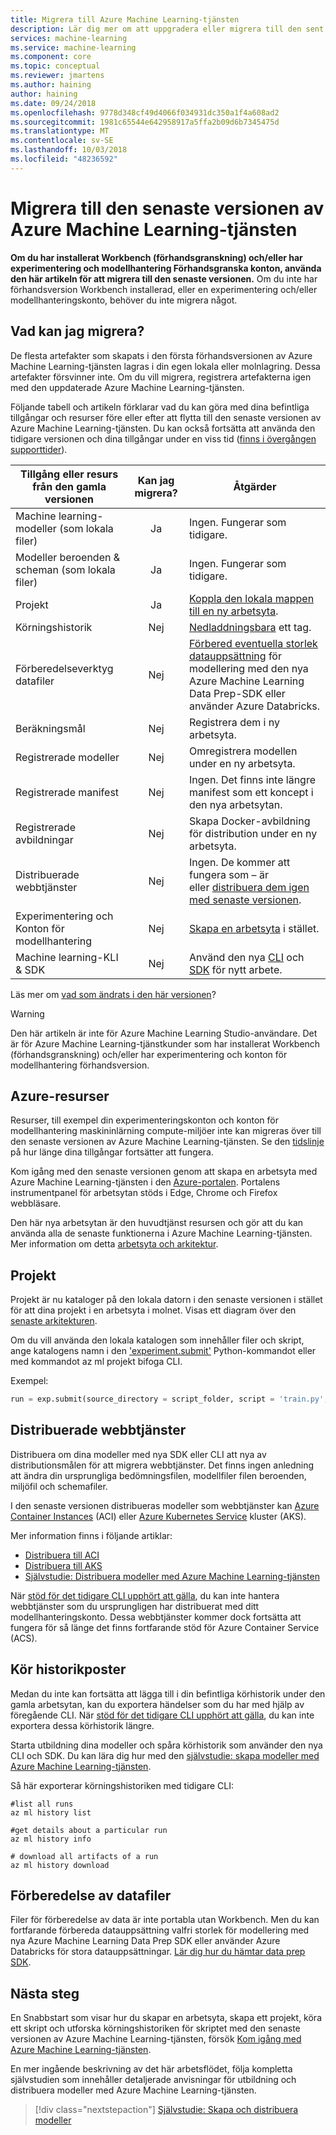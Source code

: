 ```yaml
---
title: Migrera till Azure Machine Learning-tjänsten
description: Lär dig mer om att uppgradera eller migrera till den sent versionen av Azure Machine Learning-tjänsten från en tidigare version.
services: machine-learning
ms.service: machine-learning
ms.component: core
ms.topic: conceptual
ms.reviewer: jmartens
ms.author: haining
author: haining
ms.date: 09/24/2018
ms.openlocfilehash: 9778d348cf49d4066f034931dc350a1f4a608ad2
ms.sourcegitcommit: 1981c65544e642958917a5ffa2b09d6b7345475d
ms.translationtype: MT
ms.contentlocale: sv-SE
ms.lasthandoff: 10/03/2018
ms.locfileid: "48236592"
---
```

# <a name="migrate-to-the-latest-version-of-azure-machine-learning-service"></a>Migrera till den senaste versionen av Azure Machine Learning-tjänsten 

**Om du har installerat Workbench (förhandsgranskning) och/eller har experimentering och modellhantering Förhandsgranska konton, använda den här artikeln för att migrera till den senaste versionen.**  Om du inte har förhandsversion Workbench installerad, eller en experimentering och/eller modellhanteringskonto, behöver du inte migrera något.

## <a name="what-can-i-migrate"></a>Vad kan jag migrera?
De flesta artefakter som skapats i den första förhandsversionen av Azure Machine Learning-tjänsten lagras i din egen lokala eller molnlagring. Dessa artefakter försvinner inte. Om du vill migrera, registrera artefakterna igen med den uppdaterade Azure Machine Learning-tjänsten. 

Följande tabell och artikeln förklarar vad du kan göra med dina befintliga tillgångar och resurser före eller efter att flytta till den senaste versionen av Azure Machine Learning-tjänsten. Du kan också fortsätta att använda den tidigare versionen och dina tillgångar under en viss tid ([finns i övergången supporttider](overview-what-happened-to-workbench.md#timeline)).

|Tillgång eller resurs från den gamla versionen|Kan jag migrera?|Åtgärder|
|-----------------|:-------------:|-------------|
|Machine learning-modeller (som lokala filer)|Ja|Ingen. Fungerar som tidigare.|
|Modeller beroenden & scheman (som lokala filer)|Ja|Ingen. Fungerar som tidigare.|
|Projekt|Ja|[Koppla den lokala mappen till en ny arbetsyta](#projects).|
|Körningshistorik|Nej|[Nedladdningsbara](#history) ett tag.|
|Förberedelseverktyg datafiler|Nej|[Förbered eventuella storlek datauppsättning](#dataprep) för modellering med den nya Azure Machine Learning Data Prep-SDK eller använder Azure Databricks.|
|Beräkningsmål|Nej|Registrera dem i ny arbetsyta.|
|Registrerade modeller|Nej|Omregistrera modellen under en ny arbetsyta.|
|Registrerade manifest|Nej|Ingen. Det finns inte längre manifest som ett koncept i den nya arbetsytan.|
|Registrerade avbildningar|Nej|Skapa Docker-avbildning för distribution under en ny arbetsyta.|
|Distribuerade webbtjänster|Nej|Ingen. De kommer att fungera som – är <br/>eller [distribuera dem igen med senaste versionen](#services).|
|Experimentering och <br/>Konton för modellhantering|Nej|[Skapa en arbetsyta](#resources) i stället.|
|Machine learning-KLI & SDK|Nej|Använd den nya [CLI](reference-azure-machine-learning-cli.md) och [SDK](http://aka.ms/aml-sdk) för nytt arbete.|


Läs mer om [vad som ändrats i den här versionen](overview-what-happened-to-workbench.md)?

>[!Warning]
>Den här artikeln är inte för Azure Machine Learning Studio-användare. Det är för Azure Machine Learning-tjänstkunder som har installerat Workbench (förhandsgranskning) och/eller har experimentering och konton för modellhantering förhandsversion.

<a name="resources"></a>

## <a name="azure-resources"></a>Azure-resurser

Resurser, till exempel din experimenteringskonton och konton för modellhantering maskininlärning compute-miljöer inte kan migreras över till den senaste versionen av Azure Machine Learning-tjänsten. Se den [tidslinje](overview-what-happened-to-workbench.md#timeline) på hur länge dina tillgångar fortsätter att fungera.

Kom igång med den senaste versionen genom att skapa en arbetsyta med Azure Machine Learning-tjänsten i den [Azure-portalen](quickstart-get-started.md). Portalens instrumentpanel för arbetsytan stöds i Edge, Chrome och Firefox webbläsare.

Den här nya arbetsytan är den huvudtjänst resursen och gör att du kan använda alla de senaste funktionerna i Azure Machine Learning-tjänsten. Mer information om detta [arbetsyta och arkitektur](concept-azure-machine-learning-architecture.md).

<a name="projects"></a>

## <a name="projects"></a>Projekt

Projekt är nu kataloger på den lokala datorn i den senaste versionen i stället för att dina projekt i en arbetsyta i molnet. Visas ett diagram över den [senaste arkitekturen](concept-azure-machine-learning-architecture.md). 

Om du vill använda den lokala katalogen som innehåller filer och skript, ange katalogens namn i den ['experiment.submit'](http://docs.microsoft.com/python/api/azureml-core/azureml.core.experiment.experiment?view=azure-ml-py) Python-kommandot eller med kommandot az ml projekt bifoga CLI.

Exempel:
```python
run = exp.submit(source_directory = script_folder, script = 'train.py', run_config = run_config_system_managed)
```

<a name="services"></a>

## <a name="deployed-web-services"></a>Distribuerade webbtjänster

Distribuera om dina modeller med nya SDK eller CLI att nya av distributionsmålen för att migrera webbtjänster. Det finns ingen anledning att ändra din ursprungliga bedömningsfilen, modellfiler filen beroenden, miljöfil och schemafiler. 

I den senaste versionen distribueras modeller som webbtjänster kan [Azure Container Instances](how-to-deploy-to-aci.md) (ACI) eller [Azure Kubernetes Service](how-to-deploy-to-aks.md) kluster (AKS). 

Mer information finns i följande artiklar:
+ [Distribuera till ACI](how-to-deploy-to-aci.md)
+ [Distribuera till AKS](how-to-deploy-to-aks.md)
+ [Självstudie: Distribuera modeller med Azure Machine Learning-tjänsten](tutorial-deploy-models-with-aml.md)

När [stöd för det tidigare CLI upphört att gälla](overview-what-happened-to-workbench.md#timeline), du kan inte hantera webbtjänster som du ursprungligen har distribuerat med ditt modellhanteringskonto. Dessa webbtjänster kommer dock fortsätta att fungera för så länge det finns fortfarande stöd för Azure Container Service (ACS).

<a name="history"></a>

## <a name="run-history-records"></a>Kör historikposter

Medan du inte kan fortsätta att lägga till i din befintliga körhistorik under den gamla arbetsytan, kan du exportera händelser som du har med hjälp av föregående CLI. När [stöd för det tidigare CLI upphört att gälla](overview-what-happened-to-workbench.md#timeline), du kan inte exportera dessa körhistorik längre.

Starta utbildning dina modeller och spåra körhistorik som använder den nya CLI och SDK. Du kan lära dig hur med den [självstudie: skapa modeller med Azure Machine Learning-tjänsten](tutorial-train-models-with-aml.md).

Så här exporterar körningshistoriken med tidigare CLI:

```azurecli
#list all runs
az ml history list

#get details about a particular run
az ml history info

# download all artifacts of a run
az ml history download
```

<a name="dataprep"></a>

## <a name="data-preparation-files"></a>Förberedelse av datafiler
Filer för förberedelse av data är inte portabla utan Workbench. Men du kan fortfarande förbereda datauppsättning valfri storlek för modellering med nya Azure Machine Learning Data Prep SDK eller använder Azure Databricks för stora datauppsättningar.  [Lär dig hur du hämtar data prep SDK](how-to-data-prep.md). 

## <a name="next-steps"></a>Nästa steg

En Snabbstart som visar hur du skapar en arbetsyta, skapa ett projekt, köra ett skript och utforska körningshistoriken för skriptet med den senaste versionen av Azure Machine Learning-tjänsten, försök [Kom igång med Azure Machine Learning-tjänsten](quickstart-get-started.md).

En mer ingående beskrivning av det här arbetsflödet, följa kompletta självstudien som innehåller detaljerade anvisningar för utbildning och distribuera modeller med Azure Machine Learning-tjänsten. 

> [!div class="nextstepaction"]
> [Självstudie: Skapa och distribuera modeller](tutorial-train-models-with-aml.md)

